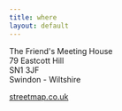 ```yaml
---
title: where
layout: default
---
```


The Friend's Meeting House  
79 Eastcott Hill  
SN1 3JF  
Swindon - Wiltshire

[streetmap.co.uk](http://www.streetmap.co.uk/map?x=415163&y=184224&z=0&sv=sn1+3jf&st=2&pc=SN1+3JF&mapp=map&searchp=ids) 
